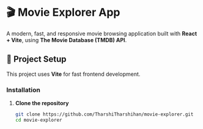# 🎬 Movie Explorer App

A modern, fast, and responsive movie browsing application built with **React + Vite**, using **The Movie Database (TMDB) API**.

## 📁 Project Setup

This project uses **Vite** for fast frontend development.

### Installation

1. **Clone the repository**
   ```bash
   git clone https://github.com/TharshiTharshihan/movie-explorer.git
   cd movie-explorer
   ```
